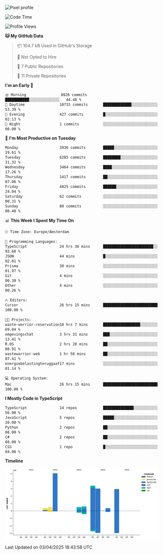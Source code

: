 ![Pixel profile](https://pixel-profile.vercel.app/api/github-stats?username=Atchferox&screen_effect=true&theme=rainbow
)


<!--START_SECTION:waka-->
![Code Time](http://img.shields.io/badge/Code%20Time-644%20hrs%2044%20mins-blue)

![Profile Views](http://img.shields.io/badge/Profile%20Views-0-blue)

**🐱 My GitHub Data** 

> 📦 104.7 kB Used in GitHub's Storage 
 > 
> 🚫 Not Opted to Hire
 > 
> 📜 7 Public Repositories 
 > 
> 🔑 11 Private Repositories 
 > 
**I'm an Early 🐤** 

```text
🌞 Morning                8926 commits        ███████████░░░░░░░░░░░░░░   44.48 % 
🌆 Daytime                10715 commits       █████████████░░░░░░░░░░░░   53.39 % 
🌃 Evening                427 commits         █░░░░░░░░░░░░░░░░░░░░░░░░   02.13 % 
🌙 Night                  1 commits           ░░░░░░░░░░░░░░░░░░░░░░░░░   00.00 % 
```
📅 **I'm Most Productive on Tuesday** 

```text
Monday                   3936 commits        █████░░░░░░░░░░░░░░░░░░░░   19.61 % 
Tuesday                  6285 commits        ████████░░░░░░░░░░░░░░░░░   31.32 % 
Wednesday                3464 commits        ████░░░░░░░░░░░░░░░░░░░░░   17.26 % 
Thursday                 1417 commits        ██░░░░░░░░░░░░░░░░░░░░░░░   07.06 % 
Friday                   4825 commits        ██████░░░░░░░░░░░░░░░░░░░   24.04 % 
Saturday                 62 commits          ░░░░░░░░░░░░░░░░░░░░░░░░░   00.31 % 
Sunday                   80 commits          ░░░░░░░░░░░░░░░░░░░░░░░░░   00.40 % 
```


📊 **This Week I Spent My Time On** 

```text
🕑︎ Time Zone: Europe/Amsterdam

💬 Programming Languages: 
TypeScript               24 hrs 36 mins      ███████████████████████░░   93.68 % 
JSON                     44 mins             █░░░░░░░░░░░░░░░░░░░░░░░░   02.81 % 
Prisma                   30 mins             ░░░░░░░░░░░░░░░░░░░░░░░░░   01.97 % 
Git                      4 mins              ░░░░░░░░░░░░░░░░░░░░░░░░░   00.30 % 
Other                    4 mins              ░░░░░░░░░░░░░░░░░░░░░░░░░   00.26 % 

🔥 Editors: 
Cursor                   26 hrs 15 mins      █████████████████████████   100.00 % 

🐱‍💻 Projects: 
waste-warrior-reservation18 hrs 7 mins       █████████████████░░░░░░░░   69.04 % 
omgevingschat            3 hrs 31 mins       ███░░░░░░░░░░░░░░░░░░░░░░   13.41 % 
R.OS                     2 hrs 20 mins       ██░░░░░░░░░░░░░░░░░░░░░░░   08.91 % 
wastewarrior-web         1 hr 56 mins        ██░░░░░░░░░░░░░░░░░░░░░░░   07.41 % 
energiebelastingteruggaaf17 mins             ░░░░░░░░░░░░░░░░░░░░░░░░░   01.14 % 

💻 Operating System: 
Mac                      26 hrs 15 mins      █████████████████████████   100.00 % 
```

**I Mostly Code in TypeScript** 

```text
TypeScript               14 repos            ██████████████░░░░░░░░░░░   56.00 % 
JavaScript               5 repos             █████░░░░░░░░░░░░░░░░░░░░   20.00 % 
Python                   2 repos             ██░░░░░░░░░░░░░░░░░░░░░░░   08.00 % 
C#                       2 repos             ██░░░░░░░░░░░░░░░░░░░░░░░   08.00 % 
CSS                      1 repo              █░░░░░░░░░░░░░░░░░░░░░░░░   04.00 % 
```



**Timeline**

![Lines of Code chart](https://raw.githubusercontent.com/Atchferox/Atchferox/main/assets/bar_graph.png)


 Last Updated on 03/04/2025 18:43:58 UTC
<!--END_SECTION:waka-->
